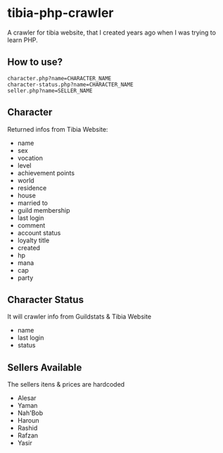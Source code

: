 # tibia-php-crawler

A crawler for tibia website, that I created years ago when I was trying to learn PHP.

## How to use?

```
character.php?name=CHARACTER_NAME
character-status.php?name=CHARACTER_NAME
seller.php?name=SELLER_NAME
```

## Character
Returned infos from Tibia Website:

* name
* sex
* vocation
* level
* achievement points
* world
* residence
* house
* married to
* guild membership
* last login
* comment
* account status
* loyalty title
* created
* hp
* mana
* cap
* party

## Character Status
It will crawler info from Guildstats & Tibia Website

* name
* last login
* status

## Sellers Available
The sellers itens & prices are hardcoded

* Alesar
* Yaman
* Nah'Bob
* Haroun
* Rashid
* Rafzan
* Yasir